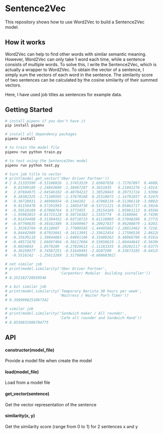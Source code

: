 Sentence2Vec
=======

This repository shows how to use Word2Vec to build a Sentence2Vec model.

## How it works

Word2Vec can help to find other words with similar semantic meaning. However, Word2Vec can only take 1 word each time, while a sentence consists of multiple words. To solve this, I write the Sentence2Vec, which is actually a wrapper to Word2Vec. To obtain the vector of a sentence, I simply sum the vectors of each word in the sentence. The similarity score of two sentences can be calculated by the cosine similarity of their summed vectors.

Here, I have used job titles as sentences for example data.

## Getting Started

```sh
# install pipenv if you don't have it
pip install pipenv

# install all dependency packages
pipenv install

# to train the model file
pipenv run python train.py

# to test using the Sentence2Vec model
pipenv run python test.py

# turn job title to vector
# print(model.get_vector('Uber Driver Partner'))
# [ 0.21333599 -0.53108028  1.37453529  2.03607658 -1.72767097  0.46092097
#   0.81509189 -2.24843609 -1.38467287  0.3631835   0.21041276 -1.43147987
#   2.07694975 -2.04546102 -0.48704222  1.30528843  0.20731724  1.93968257
#   0.28302325 -1.71109595 -1.37670168  0.25310072 -1.14791857  0.52478451
#  -0.39728031  2.46906954 -0.1344102  -1.47068134 -0.51386118 -3.08029145
#   0.91159476  0.57291993  1.16054738 -0.53711121 -0.05862717 -0.50246223
#  -0.59518169  0.67068764  0.3773455   2.28154169  1.85961113  0.45566744
#  -1.93983853 -0.81725128  0.50716382  1.5355774  -0.3168966   0.7430951
#  -0.81434408 -0.31304452 -0.03718723  0.61110803 -0.57048208  0.27710366
#  -0.07769835 -0.30162389  0.33499967  0.20927837  0.96208079 -1.02033632
#   1.35363784 -0.8118807   1.77009585 -1.44495682 -2.28812462  0.72161403
#   0.84442989  0.87933841 -0.16113991 -2.33612454  1.17596538  2.86228576
#  -0.25639118  1.30844083 -1.04891106  0.33489262  0.40968706 -0.91616195
#  -0.49571678  1.66697404 -0.30117604  0.53850619 -1.60444642 -0.56396668
#  -0.6034843   1.0579209  -0.27829613 -1.11163335  0.20202117 -0.63776878
#   0.36250977  0.74587251 -0.51649491 -2.0207209   0.33673185 -0.04135378
#  -0.5516142  -1.25613269  2.31798068 -0.68068302]

# not similar job
# print(model.similarity('Uber Driver Partner',
#                        'Carpenter/ Modular  building installer'))
# 0.252182726939546

# a bit similar job
# print(model.similarity('Temporary Barista 30 hours per week',
#                        'Waitress / Waiter Part-Timer'))
# 0.3569998251067342

# similar job
# print(model.similarity('Sandwich maker / All rounder',
#                        'Cafe all rounder and Sandwich Hand'))
# 0.8558831986704775
```

## API

#### constructor(model_file)

Provide a model file when create the model

#### load(model_file)

Load from a model file

#### get_vector(sentence)

Get the vector representation of the sentence

#### similarity(x, y)

Get the similarity score (range from 0 to 1) for 2 sentences x and y

